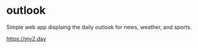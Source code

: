 # outlook

Simple web app displaing the daily outlook for news, weather, and sports.

https://my2.day
